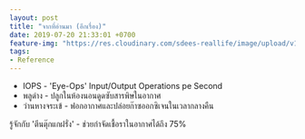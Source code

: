 ```yaml
---
layout: post
title: "จากที่อ่านมา (อีกเรื่อง)"
date: 2019-07-20 21:33:01 +0700
feature-img: "https://res.cloudinary.com/sdees-reallife/image/upload/v1555658919/sample_feature_img.png"
tags:
- Reference
---
```

- IOPS - 'Eye-Ops' Input/Output Operations pe Second
- พลูด่าง - ปลูกในห้องนอนดูดซับสารพิษในอากาศ
- ว่านหางจระเข้ - ฟอกอากาศและปล่อยก๊าซออกซิเจนในเวลากลางคืน

<i class="fa fa-child" style="color:plum"></i>

รู้จักกับ 'ตีนตุ๊กแกฝรั่ง' - ช่วยกำจัดเชื้อราในอากาศได้ถึง 75%
